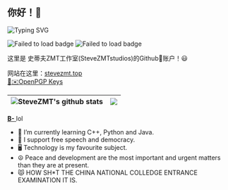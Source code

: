 ## 你好！👋
<img src="https://readme-typing-svg.demolab.com?font=Roboto+Mono&weight=600&duration=2000&pause=1500&color=FFFFFF&background=1e242a&center=true&vCenter=true&random=false&width=420&lines=Welcome!+%F0%9F%92%9C;I+am+Steve+ZMT...;Nice+to+meet+you!;I+am+a+hobbyist+developer.;Check+out+my+website!;https%3A%2F%2Fwww.stevezmt.top" alt="Typing SVG" /></a><br>

![Failed to load badge](https://img.shields.io/github/followers/lucmsilva651?style=for-the-badge&logo=github)
![Failed to load badge](https://komarev.com/ghpvc/?username=stevezmtstudios&style=for-the-badge&abbreviated=true&base=3188)<br>


这里是 史蒂夫ZMT工作室(SteveZMTstudios)的Github🐙账户！😃

网站在这里：[stevezmt.top](https://stevezmt.top)<br>
[🔑✉️OpenPGP Keys](https://github.com/stevezmtstudios/PGPkey)

|<img align="center" src="https://github-readme-stats.vercel.app/api?username=stevezmtstudios&count_private=true&show_icons=true&title_color=359697&icon_color=359697&hide_border=true" alt="SteveZMT's github stats" /> | <img align="center" src="https://github-readme-stats.vercel.app/api/top-langs/?username=stevezmtstudios&layout=compact&title_color=359697&icon_color=359697&hide_border=true" /> |
| ------------- | ------------- |
[  **B-**  ](https://bcut.bilibili.cn/)lol


 - 🌱 I’m currently learning C++, Python and Java.
 - 🔑 I support free speech and democracy.
 - 🖥️ Technology is my favourite subject.
 - ☮️ Peace and development are the most important and urgent matters than they are at present.
 - 😾 HOW SH*T THE CHINA NATIONAL COLLEDGE ENTRANCE EXAMINATION IT IS.



